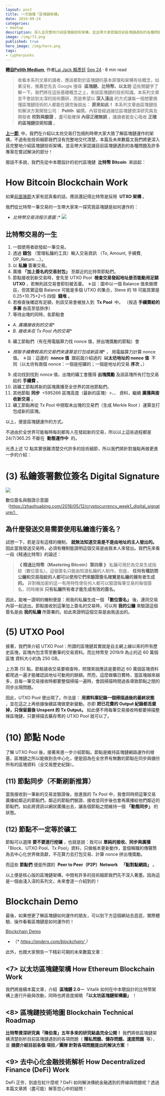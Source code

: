 ```yaml
---
layout: post
title: 一次搞懂「區塊鏈架構」
date: 2019-09-24
categories:
- meetup
description: 深入且完整地介紹區塊鏈技術架構，並且帶大家認識目前區塊鏈遇到的各種問題及許多專案在嘗試解決的部分！
image: /img/73.png
published: true
hero_image: /img/hero.png
tags:
- cypherpunks
---
```


[**轉自Pelith Medium**](https://medium.com/pelith/structure-of-blockchain-daf85e06027e),
作者[Lai Jack 賴彥廷](https://medium.com/@laijack?source=post_page-----daf85e06027e----------------------)  [Sep 24](https://medium.com/pelith/structure-of-blockchain-daf85e06027e?source=post_page-----daf85e06027e----------------------) · 8 min read

> 收看本系列文章的讀者，應該都對於區塊鏈的基本原理和架構有些概念，如果沒有，推薦您先去 Google 搜尋  **區塊鏈、比特幣、以太坊** 這些關鍵字了解一下。我們將在這些基礎概念之上，來談區塊鏈的技術知識。本系列文章並不會談到太深的技術鑽研，而是希望以 **深入淺出** 的方式讓每一個想要搞懂區塊鏈技術的人都能在讀完後說出： **原來如此！**
> 本系列文章由區塊鏈技術解決方案開發公司： **Pelith**  編撰。內容皆經過諸位區塊鏈資深研究員及開發者 **校對與驗證** ，盡可能確保 **內容正確無誤** ，讓讀者能安心吸收 **正確的區塊鏈技術知識** 。

[ **上一節** ](https://medium.com/pelith/behindtheethtransaction-534dc6ce123e) 中，我們在介紹以太坊交易打包規則時帶大家大致了解區塊鏈運作的架構，不過有些技術細節我們沒有完整地交代清楚，本篇及未來數篇文我們將更深入且完整地介紹區塊鏈技術架構，並且帶大家認識目前區塊鏈遇到的各種問題及許多專案在嘗試解決的部分！

廢話不多說，我們先從中本聰設計的初代區塊鏈  **比特幣 Bitcoin**  來談起：

# How Bitcoin Blockchain Work

如果[前面幾節](https://medium.com/pelith/tagged/course)大家有認真看的話，應該還記得比特幣是採用  **UTXO 架構** 。

我們從比特幣一筆交易的一生帶大家來一探究竟區塊鏈是如何運作的：

* *比特幣交易流程示意圖 :**
![](https://miro.medium.com/max/4608/1*VcLpDWRuh5LkZfE_g2ffgA.png)

## 比特幣交易的一生

1. 一個使用者欲發起一筆交易。
2. 透過 **錢包** （管理私鑰的工具）輸入交易資訊
（To, Amount, 手續費, OP_Return …）。
3. 以 **私鑰** 簽署交易。
4. 廣播 **「加上簽名的交易封包」** 至鄰近的比特幣節點們。
5. 節點接收到新交易時，會先至 UTXO Pool  **檢查交易發起地址是否能動用足額 UTXO** ，若無則該交易會即刻被丟棄。
＊註：圖中以一個 Balance 值來做標註，但其實這個 Balance 可能是多個 UTXO 的集合，Steve 的 18 可能其實是 0.25+10.75+2+5 四個  **錢堆** 。
6. 若檢查後確認有足額，則該交易會被放入到  **Tx Pool**  中。
（按造 **手續費給的多寡** 由高至低排序）
7. 等待出塊的同時，各節點會
* *A. 廣播接收到的交易**
* *B. 接收未在 Tx Pool 內的交易**
8. 礦工節點們（有在用電腦算力找 nonce 值，拼出塊獎勵的節點）會
* *撈取手續費較高的交易們來運算並打包成新區塊** ，
用電腦算力計算 nonce 值。
＊註：這邊的  **nonce 值**  跟前面介紹過的  **以太坊地址的 nonce 值**  不同（以太坊有兩個 nonce：一個是挖礦的；一個是地址的交易 **序次** 。）
9. 成功找到找到 nonce 值，出塊的礦工會獲得 **出塊獎勵** 及該區塊所有打包交易給的 **手續費** 。
10. 該礦工節點將新的區塊廣播至全世界的其他節點們。
11. 其他節點 **同步**  <595266 區塊高度（最新的區塊）>、<UTXO Pool>、<Tx Pool> 資料，繼續 **廣播與接收新交易** 。
12. 礦工節點再從 Tx Pool 中撈取未出塊的交易們（生成 Merkle Root ）運算並打包成新的區塊。

以上，便是區塊鏈運作的方式。

不過由於全世界可能每時每刻都有人在發起新的交易，所以以上這些過程都是 24/7/365.25 不斷在  **動態運作中**  的。

光憑上述 12 點其實很難清楚交代許多的技術細節，所以我們將針對幾點再做更進一步的介紹：

# (3) 私鑰簽署數位簽名 Digital Signature

![](https://miro.medium.com/max/1500/1*PQve_MqgyWFQVAMKngBmqA.jpeg)

數位簽名與驗證示意圖（https://zhaohuabing.com/2018/05/12/cryptocurrency_week1_digital_signature/）

## 為什麼發送交易需要使用私鑰進行簽名？

試想一下，若是沒有這樣的機制， **就無法知道交易是不是由地址的主人發出的。** 因此當我發送交易時，必須有機制能證明這個交易是由我本人來發出。我們先來看一段《精通比特幣》的論述：

> **《 精通比特幣（Mastering Bitcoin）第四章 》**
> 私鑰可用於為交易生成指紋（數位簽名）。這個簽名只能由知道私鑰的人制作。但是， **任何有權訪問公鑰和交易指紋的人都可以使用它們來驗證簽名確實是私鑰的擁有者生成的。** 非對稱加密的這一有用特性使任何人都可以驗證每筆交易的每個簽名，同時確保 **只有私鑰所有者才能生成有效的簽名。**

因此，能唯一證明的機制便是：用我的私鑰生成一個 **「數位簽名」** 後，連同交易內容一起送出。節點接收到這筆加上簽名的交易時，可以用 **我的公鑰** 來驗證這個簽名是由 **我的私鑰** 所簽署的。如此來證明這個交易是由我送出的。

# (5) UTXO Pool

接著，我們來介紹 UTXO Pool：所謂的區塊鏈其實就是自主網上線以來的所有歷史區塊，區塊內包含零至數筆的交易資料。而比特幣至 2019/9 為止的近 60 萬個區塊 資料大小約為 250 GB。

上方第 (5) 點，節點接收交易要檢查時，照理來說應該是要把近 60 萬個區塊資料都爬過一遍才能確認該地址可動用的餘額。然而，這麼做曠日費時，當區塊越來越多，且每一筆交易接收時都要整個掃描一遍時，會因掃描時間過長導致節點之間的同步出現問題。

因此，UTXO Pool 便出現了。作法是： **用資料庫記錄一個掃描過後的最終狀態** ，並在這之上再依據後續區塊做更新變動。亦即 **把已花費的 Output 紀錄都丟棄掉，只保留最後 Unspent 的 Tx Output。** 如此便不用每筆交易接收時都要掃描整條區塊鏈，只要掃描去蕪存菁的 UTXO Pool 就可以了。

# (10) 節點 Node

了解 UTXO Pool 後，接著來進一步介紹節點。節點是維持區塊鏈網路運作的根基，區塊鏈之所以能做到去中心化，便是因為在全世界有無數的節點在同步與備份所有的區塊資料（全交易歷史紀錄）。

## (11) 節點同步（不斷刷新推算）

當我接收到一筆新的交易並驗證後，放進我的 Tx Pool 中，我會同時把這筆交易廣播給鄰近的節點們。鄰近的節點們驗證、接收並同步後也會再廣播給他們鄰近的節點們，如此將資訊以網狀廣播出去，讓各個節點之間維持一個 **「動態同步」** 的狀態。

## **(12) 節點不一定等於礦工**

節點可以選擇 **要不要進行挖礦** ，也就是說：我可以 **單純的接收、同步與廣播** 「Block、UTXO Pool、Tx Pool」資料，只做帳本更新動作，當個稱職的傳聲筒為去中心化世界做貢獻，不花算力去打包交易、計算 nonce 拼出塊獎勵。

而這些 **節點們** 便是所謂的  **Peer to Peer（P2P）Network**   **「點對點網路」** 。

以上便是核心版的區塊鏈架構，中間有許多的技術細節我們先不深入著墨。因為這是一個由淺入深的系列文，未來會逐一介紹到的！

# Blockchain Demo

最後，如果想更了解區塊鏈如何運作的朋友，可以到下方這個網站去逛逛，實際體驗、操作看看區塊鏈是如何運作的！

[Blockchain Demo](https://anders.com/blockchain/?source=post_page-----daf85e06027e----------------------)

* （* [ *https://anders.com/blockchain/* ](https://anders.com/blockchain/) *）*

此外，也跟大家預告一下精彩可期的未來數篇文章：

## <7> 以太坊區塊鏈架構 How Ethereum Blockchain Work

我們將接續本篇文章，介紹  **區塊鏈 2.0－**  Vitalik 如何在中本聰設計的比特幣架構上進行升級與改動，同時也將首度揭曉 **「以太坊區塊鏈架構圖」** ！

## <8> 區塊鏈技術地圖 Blockchain Technical Roadmap

<strong>比特幣資深研究員「陳伯韋」五年多來的研究結晶完全公開！</strong>
我們將依區塊鏈架構清楚剖析目前區塊鏈遇到的各項問題（ **隱私問題、儲存問題、速度問題**  等），並 **摘要介紹目前各個 項目／團隊 針對各項問題提出的解決方案** ！

## <9> 去中心化金融技術解析 How Decentralized Finance (DeFi) Work

DeFi 正夯，到底在紅什麼呢？DeFi 如何解決傳統金融遇到的界線與問題呢？透過本篇文章將（盡可能）解答您心中的疑問！

